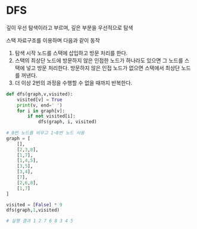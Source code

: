 # DFS

깊이 우선 탐색이라고 부르며, 깊은 부분을 우선적으로 탐색

스택 자료구조를 이용하며 다음과 같이 동작

1. 탐색 시작 노드를 스택에 삽입하고 방문 처리를 한다.
2. 스택의 최상단 노드에 방문하지 않은 인접한 노드가 하나라도 있으면 그 노드를 스택에 넣고 방문 처리한다. 방문하지 않은 인접 노드가 없으면 스택에서 최상단 노드를 꺼낸다.
3. 더 이상 2번의 과정을 수행할 수 없을 때까지 반복한다.

```python
def dfs(graph,v,visited):
    visited[v] = True
    print(v, end=' ')
    for i in graph[v]:
        if not visited[i]:
            dfs(graph, i, visited)
      
# 0번 노드를 비우고 1~8번 노드 사용
graph = [
    [],
    [2,3,8],
    [1,7],
    [1,4,5],
    [3,5],
    [3,4],
    [7],
    [2,6,8],
    [1,7]
]

visited = [False] * 9
dfs(graph,1,visited)

# 실행 결과 1 2 7 6 8 3 4 5
```

